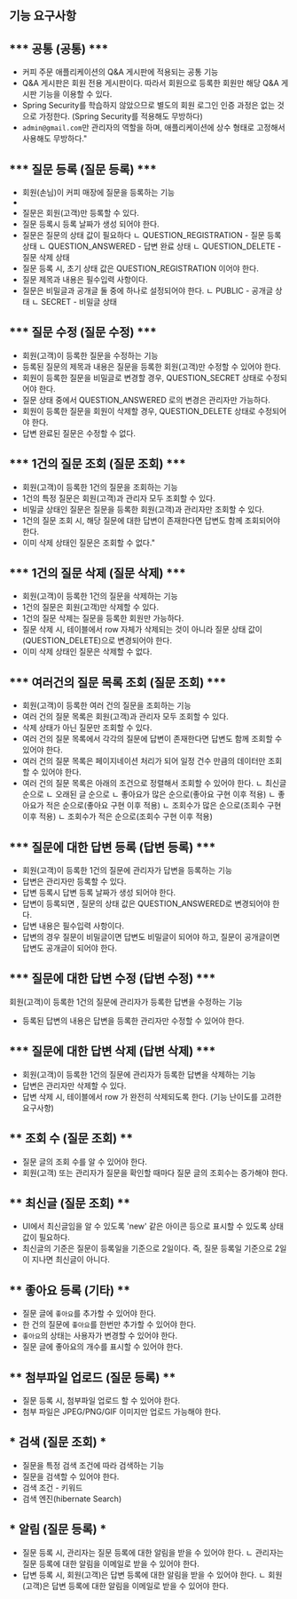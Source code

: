 ## 기능 요구사항

## *** 공통 (공통) ***
- 커피 주문 애플리케이션의 Q&A 게시판에 적용되는 공통 기능
- Q&A 게시판은 회원 전용 게시판이다. 따라서 회원으로 등록한 회원만 해당 Q&A 게시판 기능을 이용할 수 있다.
- Spring Security를 학습하지 않았으므로 별도의 회원 로그인 인증 과정은 없는 것으로 가정한다. (Spring Security를 적용해도 무방하다)
- `admin@gmail.com`만 관리자의 역할을 하며, 애플리케이션에 상수 형태로 고정해서 사용해도 무방하다."


## *** 질문 등록 (질문 등록) ***
- 회원(손님)이 커피 매장에 질문을 등록하는 기능
- 
- 질문은 회원(고객)만 등록할 수 있다.
- 질문 등록시 등록 날짜가 생성 되어야 한다.
- 질문은 질문의 상태 값이 필요하다
  ㄴ QUESTION_REGISTRATION - 질문 등록 상태
  ㄴ QUESTION_ANSWERED - 답변 완료 상태
  ㄴ QUESTION_DELETE - 질문 삭제 상태
- 질문 등록 시, 초기 상태 값은 QUESTION_REGISTRATION 이어야 한다.
- 질문 제목과 내용은 필수입력 사항이다.
- 질문은 비밀글과 공개글 둘 중에 하나로 설정되어야 한다.
  ㄴ PUBLIC - 공개글 상태
  ㄴ SECRET - 비밀글 상태


## *** 질문 수정 (질문 수정) ***
- 회원(고객)이 등록한 질문을 수정하는 기능	
- 등록된 질문의 제목과 내용은 질문을 등록한 회원(고객)만 수정할 수 있어야 한다.
- 회원이 등록한 질문을 비밀글로 변경할 경우, QUESTION_SECRET 상태로 수정되어야 한다.
- 질문 상태 중에서 QUESTION_ANSWERED 로의 변경은 관리자만 가능하다.
- 회원이 등록한 질문을 회원이 삭제할 경우, QUESTION_DELETE 상태로 수정되어야 한다.
- 답변 완료된 질문은 수정할 수 없다.


## *** 1건의 질문 조회 (질문 조회) ***	
- 회원(고객)이 등록한 1건의 질문을 조회하는 기능
- 1건의 특정 질문은 회원(고객)과 관리자 모두 조회할 수 있다.
- 비밀글 상태인 질문은 질문을 등록한 회원(고객)과 관리자만 조회할 수 있다.
- 1건의 질문 조회 시, 해당 질문에 대한 답변이 존재한다면 답변도 함께 조회되어야 한다.
- 이미 삭제 상태인 질문은 조회할 수 없다."	


## *** 1건의 질문 삭제 (질문 삭제) *** 
- 회원(고객)이 등록한 1건의 질문을 삭제하는 기능 
- 1건의 질문은 회원(고객)만 삭제할 수 있다.
- 1건의 질문 삭제는 질문을 등록한 회원만 가능하다.
- 질문 삭제 시, 테이블에서 row 자체가 삭제되는 것이 아니라 질문 상태 값이(QUESTION_DELETE)으로 변경되어야 한다.
- 이미 삭제 상태인 질문은 삭제할 수 없다.


## *** 여러건의 질문 목록 조회 (질문 조회) ***
- 회원(고객)이 등록한 여러 건의 질문을 조회하는 기능	
- 여러 건의 질문 목록은 회원(고객)과 관리자 모두 조회할 수 있다.
- 삭제 상태가 아닌 질문만 조회할 수 있다.
- 여러 건의 질문 목록에서 각각의 질문에 답변이 존재한다면 답변도 함께 조회할 수 있어야 한다.
- 여러 건의 질문 목록은 페이지네이션 처리가 되어 일정 건수 만큼의 데이터만 조회할 수 있어야 한다.
- 여러 건의 질문 목록은 아래의 조건으로 정렬해서 조회할 수 있어야 한다.
  ㄴ 최신글 순으로
  ㄴ 오래된 글 순으로
  ㄴ 좋아요가 많은 순으로(좋아요 구현 이후 적용)
  ㄴ 좋아요가 적은 순으로(좋아요 구현 이후 적용)
  ㄴ 조회수가 많은 순으로(조회수 구현 이후 적용)
  ㄴ 조회수가 적은 순으로(조회수 구현 이후 적용)


## *** 질문에 대한 답변 등록 (답변 등록) ***
- 회원(고객)이 등록한 1건의 질문에 관리자가 답변을 등록하는 기능
- 답변은 관리자만 등록할 수 있다.
- 답변 등록시 답변 등록 날짜가 생성 되어야 한다.
- 답변이 등록되면 , 질문의 상태 값은 QUESTION_ANSWERED로 변경되어야 한다.
- 답변 내용은 필수입력 사항이다.
- 답변의 경우 질문이 비밀글이면 답변도 비밀글이 되어야 하고, 질문이 공개글이면 답변도 공개글이 되어야 한다.
				
## *** 질문에 대한 답변 수정 (답변 수정) *** 
회원(고객)이 등록한 1건의 질문에 관리자가 등록한 답변을 수정하는 기능
- 등록된 답변의 내용은 답변을 등록한 관리자만 수정할 수 있어야 한다.

			
## *** 질문에 대한 답변 삭제 (답변 삭제) ***
- 회원(고객)이 등록한 1건의 질문에 관리자가 등록한 답변을 삭제하는 기능	
- 답변은 관리자만 삭제할 수 있다.
- 답변 삭제 시, 테이블에서 row 가 완전히 삭제되도록 한다. (기능 난이도를 고려한 요구사항)


## ** 조회 수 (질문 조회) **
- 질문 글의 조회 수를 알 수 있어야 한다.
- 회원(고객) 또는 관리자가 질문을 확인할 때마다 질문 글의 조회수는 증가해야 한다.


## ** 최신글 (질문 조회) **
- UI에서 최신글임을 알 수 있도록 'new' 같은 아이콘 등으로 표시할 수 있도록 상태값이 필요하다.
- 최신글의 기준은 질문이 등록일을 기준으로 2일이다. 즉, 질문 등록일 기준으로 2일이 지나면 최신글이 아니다.


## ** 좋아요 등록 (기타) **
- 질문 글에 `좋아요`를 추가할 수 있어야 한다.
- 한 건의 질문에 `좋아요`를 한번만 추가할 수 있어야 한다.
- `좋아요`의 상태는 사용자가 변경할 수 있어야 한다.
- 질문 글에 좋아요의 개수를 표시할 수 있어야 한다.


## ** 첨부파일 업로드 (질문 등록) **
- 질문 등록 시, 첨부파일 업로드 할 수 있어야 한다.
- 첨부 파일은 JPEG/PNG/GIF 이미지만 업로드 가능해야 한다.


## * 검색 (질문 조회) *
- 질문을 특정 검색 조건에 따라 검색하는 기능
- 질문을 검색할 수 있어야 한다.
- 검색 조건 - 키워드			
- 검색 엔진(hibernate Search)


## * 알림 (질문 등록) *
- 질문 등록 시, 관리자는 질문 등록에 대한 알림을 받을 수 있어야 한다.
  ㄴ 관리자는 질문 등록에 대한 알림을 이메일로 받을 수 있어야 한다.
- 답변 등록 시, 회원(고객)은 답변 등록에 대한 알림을 받을 수 있어야 한다.
  ㄴ 회원(고객)은 답변 등록에 대한 알림을 이메일로 받을 수 있어야 한다.			